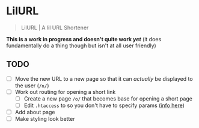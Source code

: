 # LilURL
> LilURL | A lil URL Shortener

**This is a work in progress and doesn't quite work *yet*** (it does fundamentally do a thing though but isn't at all user friendly)

## TODO
- [ ] Move the new URL to a new page so that it can *actually* be displayed to the user (`/n/`)
- [ ] Work out routing for opening a short link
  - [ ] Create a new page `/o/` that becomes base for opening a short page
  - [ ] Edit `.htaccess` to so you don't have to specify params ([info here](https://www.codexworld.com/php-url-shortener-library-create-short-url/))
- [ ] Add about page
- [ ] Make styling look better